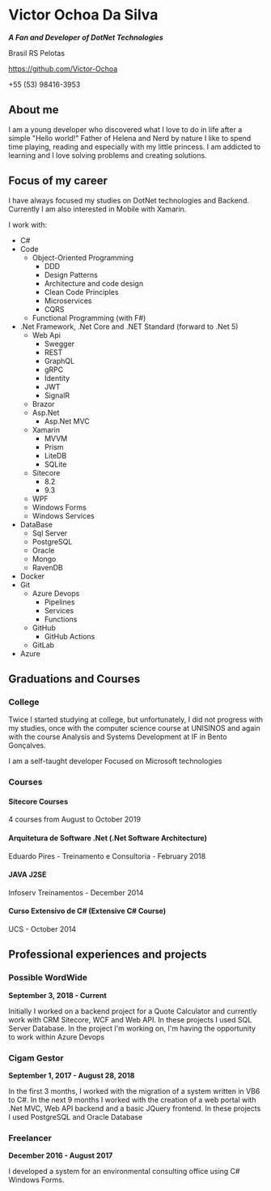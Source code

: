 # Victor Ochoa Da Silva

***A Fan and Developer of DotNet Technologies***

Brasil RS Pelotas

https://github.com/Victor-Ochoa

+55 (53) 98416-3953

## About me

I am a young developer who discovered what I love to do in life after a simple "Hello world!" Father of Helena and Nerd by nature I like to spend time playing, reading and especially with my little princess. I am addicted to learning and I love solving problems and creating solutions.

## Focus of my career

I have always focused my studies on DotNet technologies and Backend. Currently I am also interested in Mobile with Xamarin.

I work with:
- C#
- Code
  - Object-Oriented Programming
    - DDD
    - Design Patterns
    - Architecture and code design
    - Clean Code Principles
    - Microservices
    - CQRS
  - Functional Programming (with F#)
- .Net Framework, .Net Core and .NET Standard (forward to .Net 5)
  - Web Api
    - Swegger
    - REST
    - GraphQL
    - gRPC
    - Identity
    - JWT
    - SignalR
  - Brazor
  - Asp.Net
    - Asp.Net MVC
  - Xamarin
    - MVVM
    - Prism
    - LiteDB
    - SQLite
  - Sitecore
    - 8.2
    - 9.3
  - WPF
  - Windows Forms
  - Windows Services
- DataBase
  - Sql Server
  - PostgreSQL
  - Oracle
  - Mongo
  - RavenDB
- Docker
- Git
  - Azure Devops
    - Pipelines
    - Services
    - Functions
  - GitHub
    - GitHub Actions
  - GitLab
- Azure


## Graduations and Courses

### College
Twice I started studying at college, but unfortunately, I did not progress with my studies, once with the computer science course at UNISINOS and again with the course Analysis and Systems Development at IF in Bento Gonçalves. 

I am a self-taught developer Focused on Microsoft technologies

### Courses

#### Sitecore Courses

4 courses from August to October 2019

#### Arquitetura de Software .Net (.Net Software Architecture)

Eduardo Pires - Treinamento e Consultoria - February 2018

#### JAVA J2SE

Infoserv Treinamentos - December 2014

#### Curso Extensivo de C# (Extensive C# Course)

UCS - October 2014

## Professional experiences and projects

### Possible WordWide

**September 3, 2018 - Current**

Initially I worked on a backend project for a Quote Calculator and currently work with CRM Sitecore, WCF and Web API. In these  projects I used SQL Server Database. In the project I'm working on, I'm having the opportunity to work within Azure Devops

### Cigam Gestor

**September 1, 2017 - August 28, 2018**

In the first 3 months, I worked with the migration of a system written in VB6 to C#. In the next 9 months I worked with the creation of a web portal with .Net MVC, Web API backend and a basic JQuery frontend. In these projects I used PostgreSQL and Oracle Database

### Freelancer

**December 2016 - August 2017**

I developed a system for an environmental consulting office using C# Windows Forms.
